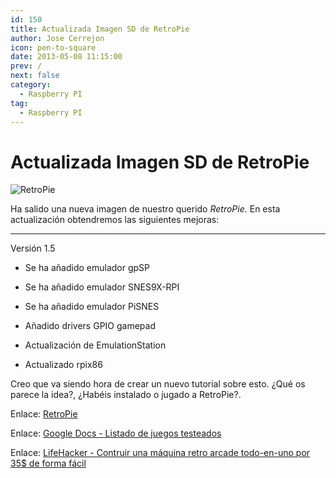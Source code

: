 ```yaml
---
id: 150
title: Actualizada Imagen SD de RetroPie
author: Jose Cerrejon
icon: pen-to-square
date: 2013-05-08 11:15:00
prev: /
next: false
category:
  - Raspberry PI
tag:
  - Raspberry PI
---
```


# Actualizada Imagen SD de RetroPie

![RetroPie](/images/2013/03/retrop_01_min.jpg)

Ha salido una nueva imagen de nuestro querido *RetroPie.* En esta actualización obtendremos las siguientes mejoras:

- - -
Versión 1.5

* Se ha añadido emulador gpSP

* Se ha añadido emulador SNES9X-RPI

* Se ha añadido emulador PiSNES

* Añadido drivers GPIO gamepad

* Actualización de EmulationStation

* Actualizado rpix86

Creo que va siendo hora de crear un nuevo tutorial sobre esto. ¿Qué os parece la idea?, ¿Habéis instalado o jugado a RetroPie?.

Enlace: [RetroPie](http://blog.petrockblock.com/download/retropie-project-image/)

Enlace: [Google Docs - Listado de juegos testeados](https://docs.google.com/spreadsheet/ccc?key=0ApduqOApj8sodDIwMXRxbHc1ZmtfVVF4dDU0NW9IN3c#gid=0)

Enlace: [LifeHacker - Contruir una máquina retro arcade todo-en-uno por 35$ de forma fácil](http://lifehacker.com/how-to-turn-your-raspberry-pi-into-a-retro-game-console-498561192)